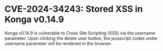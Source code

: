 # CVE-2024-34243: Stored XSS in Konga v0.14.9
Konga v0.14.9 is vulnerable to Cross Site Scripting (XSS) via the username parameter. Upon clicking the delete user button, the javascript codes under username parameter will be rendered in the browser.
